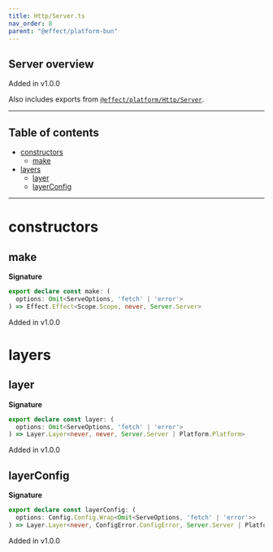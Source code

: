 ```yaml
---
title: Http/Server.ts
nav_order: 8
parent: "@effect/platform-bun"
---
```


## Server overview

Added in v1.0.0

Also includes exports from [`@effect/platform/Http/Server`](https://effect-ts.github.io/platform/platform/Http/Server.ts.html).

---

<h2 class="text-delta">Table of contents</h2>

- [constructors](#constructors)
  - [make](#make)
- [layers](#layers)
  - [layer](#layer)
  - [layerConfig](#layerconfig)

---

# constructors

## make

**Signature**

```ts
export declare const make: (
  options: Omit<ServeOptions, 'fetch' | 'error'>
) => Effect.Effect<Scope.Scope, never, Server.Server>
```

Added in v1.0.0

# layers

## layer

**Signature**

```ts
export declare const layer: (
  options: Omit<ServeOptions, 'fetch' | 'error'>
) => Layer.Layer<never, never, Server.Server | Platform.Platform>
```

Added in v1.0.0

## layerConfig

**Signature**

```ts
export declare const layerConfig: (
  options: Config.Config.Wrap<Omit<ServeOptions, 'fetch' | 'error'>>
) => Layer.Layer<never, ConfigError.ConfigError, Server.Server | Platform.Platform>
```

Added in v1.0.0
